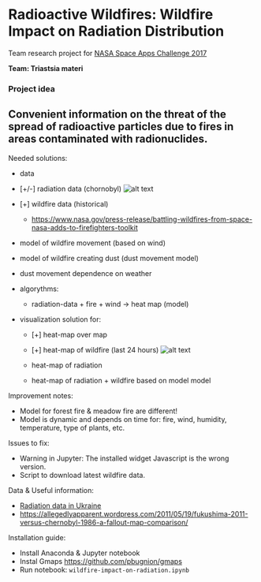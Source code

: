 # Radioactive Wildfires: Wildfire Impact on Radiation Distribution

Team research project for [NASA Space Apps Challenge 2017](https://2017.spaceappschallenge.org)

**Team: Triastsia materi**

### Project idea

Convenient information on the threat of the spread of radioactive particles due to fires in areas contaminated with radionuclides.
---

Needed solutions:
 - data
  - [+/-] radiation data (chornobyl)
    ![alt text](https://raw.githubusercontent.com/aigor/nasa-spaceappschallenge/slides/chornobyl-with-fiers.png)

  - [+] wildfire data (historical)
    - https://www.nasa.gov/press-release/battling-wildfires-from-space-nasa-adds-to-firefighters-toolkit
  - model of wildfire movement (based on wind)
  - model of wildfire creating dust (dust movement model)
  - dust movement dependence on weather
  - algorythms:
    - radiation-data + fire + wind -> heat map (model)

- visualization solution for:
  - [+] heat-map over map
  - [+] heat-map of wildfire (last 24 hours)
  ![alt text](https://raw.githubusercontent.com/aigor/nasa-spaceappschallenge/slides/jupyther.png)
  
  - heat-map of radiation
  - heat-map of radiation + wildfire based on model model

Improvement notes:
  - Model for forest fire & meadow fire are different!
  - Model is dynamic and depends on time for: fire, wind, humidity, temperature, type of plants, etc.

Issues to fix:
  - Warning in Jupyter: The installed widget Javascript is the wrong version.
  - Script to download latest wildfire data.

Data & Useful information:
 - [Radiation data in Ukraine](http://chornobyl.in.ua/uk/karty-radiacia-ukraina.html)
 - https://allegedlyapparent.wordpress.com/2011/05/19/fukushima-2011-versus-chernobyl-1986-a-fallout-map-comparison/


 Installation guide:
  - Install Anaconda & Jupyter notebook
  - Instal Gmaps https://github.com/pbugnion/gmaps
  - Run notebook: ```wildfire-impact-on-radiation.ipynb```
